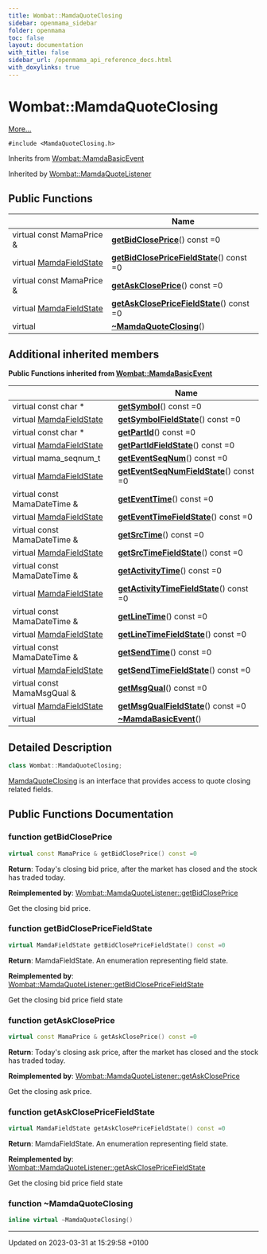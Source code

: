 ```yaml
---
title: Wombat::MamdaQuoteClosing
sidebar: openmama_sidebar
folder: openmama
toc: false
layout: documentation
with_title: false
sidebar_url: /openmama_api_reference_docs.html
with_doxylinks: true
---
```


# Wombat::MamdaQuoteClosing



 [More...](#detailed-description)


`#include <MamdaQuoteClosing.h>`

Inherits from [Wombat::MamdaBasicEvent](classWombat_1_1MamdaBasicEvent.html)

Inherited by [Wombat::MamdaQuoteListener](classWombat_1_1MamdaQuoteListener.html)

## Public Functions

|                | Name           |
| -------------- | -------------- |
| virtual const MamaPrice & | **[getBidClosePrice](classWombat_1_1MamdaQuoteClosing.html#function-getbidcloseprice)**() const =0 |
| virtual [MamdaFieldState](namespaceWombat.html#enum-mamdafieldstate) | **[getBidClosePriceFieldState](classWombat_1_1MamdaQuoteClosing.html#function-getbidclosepricefieldstate)**() const =0 |
| virtual const MamaPrice & | **[getAskClosePrice](classWombat_1_1MamdaQuoteClosing.html#function-getaskcloseprice)**() const =0 |
| virtual [MamdaFieldState](namespaceWombat.html#enum-mamdafieldstate) | **[getAskClosePriceFieldState](classWombat_1_1MamdaQuoteClosing.html#function-getaskclosepricefieldstate)**() const =0 |
| virtual | **[~MamdaQuoteClosing](classWombat_1_1MamdaQuoteClosing.html#function-~mamdaquoteclosing)**() |

## Additional inherited members

**Public Functions inherited from [Wombat::MamdaBasicEvent](classWombat_1_1MamdaBasicEvent.html)**

|                | Name           |
| -------------- | -------------- |
| virtual const char * | **[getSymbol](classWombat_1_1MamdaBasicEvent.html#function-getsymbol)**() const =0 |
| virtual [MamdaFieldState](namespaceWombat.html#enum-mamdafieldstate) | **[getSymbolFieldState](classWombat_1_1MamdaBasicEvent.html#function-getsymbolfieldstate)**() const =0 |
| virtual const char * | **[getPartId](classWombat_1_1MamdaBasicEvent.html#function-getpartid)**() const =0 |
| virtual [MamdaFieldState](namespaceWombat.html#enum-mamdafieldstate) | **[getPartIdFieldState](classWombat_1_1MamdaBasicEvent.html#function-getpartidfieldstate)**() const =0 |
| virtual mama_seqnum_t | **[getEventSeqNum](classWombat_1_1MamdaBasicEvent.html#function-geteventseqnum)**() const =0 |
| virtual [MamdaFieldState](namespaceWombat.html#enum-mamdafieldstate) | **[getEventSeqNumFieldState](classWombat_1_1MamdaBasicEvent.html#function-geteventseqnumfieldstate)**() const =0 |
| virtual const MamaDateTime & | **[getEventTime](classWombat_1_1MamdaBasicEvent.html#function-geteventtime)**() const =0 |
| virtual [MamdaFieldState](namespaceWombat.html#enum-mamdafieldstate) | **[getEventTimeFieldState](classWombat_1_1MamdaBasicEvent.html#function-geteventtimefieldstate)**() const =0 |
| virtual const MamaDateTime & | **[getSrcTime](classWombat_1_1MamdaBasicEvent.html#function-getsrctime)**() const =0 |
| virtual [MamdaFieldState](namespaceWombat.html#enum-mamdafieldstate) | **[getSrcTimeFieldState](classWombat_1_1MamdaBasicEvent.html#function-getsrctimefieldstate)**() const =0 |
| virtual const MamaDateTime & | **[getActivityTime](classWombat_1_1MamdaBasicEvent.html#function-getactivitytime)**() const =0 |
| virtual [MamdaFieldState](namespaceWombat.html#enum-mamdafieldstate) | **[getActivityTimeFieldState](classWombat_1_1MamdaBasicEvent.html#function-getactivitytimefieldstate)**() const =0 |
| virtual const MamaDateTime & | **[getLineTime](classWombat_1_1MamdaBasicEvent.html#function-getlinetime)**() const =0 |
| virtual [MamdaFieldState](namespaceWombat.html#enum-mamdafieldstate) | **[getLineTimeFieldState](classWombat_1_1MamdaBasicEvent.html#function-getlinetimefieldstate)**() const =0 |
| virtual const MamaDateTime & | **[getSendTime](classWombat_1_1MamdaBasicEvent.html#function-getsendtime)**() const =0 |
| virtual [MamdaFieldState](namespaceWombat.html#enum-mamdafieldstate) | **[getSendTimeFieldState](classWombat_1_1MamdaBasicEvent.html#function-getsendtimefieldstate)**() const =0 |
| virtual const MamaMsgQual & | **[getMsgQual](classWombat_1_1MamdaBasicEvent.html#function-getmsgqual)**() const =0 |
| virtual [MamdaFieldState](namespaceWombat.html#enum-mamdafieldstate) | **[getMsgQualFieldState](classWombat_1_1MamdaBasicEvent.html#function-getmsgqualfieldstate)**() const =0 |
| virtual | **[~MamdaBasicEvent](classWombat_1_1MamdaBasicEvent.html#function-~mamdabasicevent)**() |


## Detailed Description

```cpp
class Wombat::MamdaQuoteClosing;
```


[MamdaQuoteClosing](classWombat_1_1MamdaQuoteClosing.html) is an interface that provides access to quote closing related fields. 

## Public Functions Documentation

### function getBidClosePrice

```cpp
virtual const MamaPrice & getBidClosePrice() const =0
```


**Return**: Today's closing bid price, after the market has closed and the stock has traded today. 

**Reimplemented by**: [Wombat::MamdaQuoteListener::getBidClosePrice](classWombat_1_1MamdaQuoteListener.html#function-getbidcloseprice)


Get the closing bid price.


### function getBidClosePriceFieldState

```cpp
virtual MamdaFieldState getBidClosePriceFieldState() const =0
```


**Return**: MamdaFieldState. An enumeration representing field state. 

**Reimplemented by**: [Wombat::MamdaQuoteListener::getBidClosePriceFieldState](classWombat_1_1MamdaQuoteListener.html#function-getbidclosepricefieldstate)


Get the closing bid price field state


### function getAskClosePrice

```cpp
virtual const MamaPrice & getAskClosePrice() const =0
```


**Return**: Today's closing ask price, after the market has closed and the stock has traded today. 

**Reimplemented by**: [Wombat::MamdaQuoteListener::getAskClosePrice](classWombat_1_1MamdaQuoteListener.html#function-getaskcloseprice)


Get the closing ask price.


### function getAskClosePriceFieldState

```cpp
virtual MamdaFieldState getAskClosePriceFieldState() const =0
```


**Return**: MamdaFieldState. An enumeration representing field state. 

**Reimplemented by**: [Wombat::MamdaQuoteListener::getAskClosePriceFieldState](classWombat_1_1MamdaQuoteListener.html#function-getaskclosepricefieldstate)


Get the closing bid price field state


### function ~MamdaQuoteClosing

```cpp
inline virtual ~MamdaQuoteClosing()
```


-------------------------------

Updated on 2023-03-31 at 15:29:58 +0100